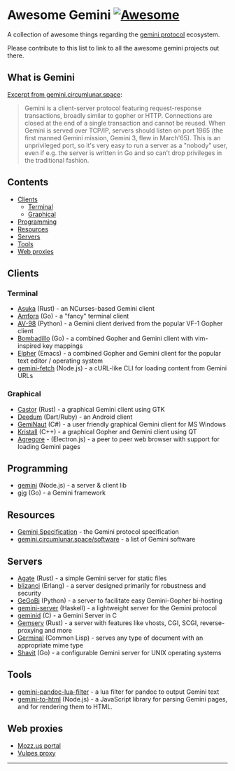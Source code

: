 # Awesome Gemini [![Awesome](https://awesome.re/badge-flat.svg)](https://awesome.re)
A collection of awesome things regarding the [gemini protocol][1] ecosystem.

Please contribute to this list to link to all the awesome gemini projects out there.

## What is Gemini

[Excerpt from gemini.circumlunar.space](https://gemini.circumlunar.space/docs/specification.html):

> Gemini is a client-server protocol featuring request-response transactions, broadly similar to gopher or HTTP.
  Connections are closed at the end of a single transaction and cannot be reused. When Gemini is served over TCP/IP, servers 
  should listen on port 1965 (the first manned Gemini mission, Gemini 3, flew in March'65).
  This is an unprivileged port, so it's very easy to run a server as a "nobody" user, even if e.g. the server is written
  in Go and so can't drop privileges in the traditional fashion.

## Contents

- [Clients](#clients)
  - [Terminal](#terminal)
  - [Graphical](#graphical)
- [Programming](#programming)
- [Resources](#resources)
- [Servers](#servers)
- [Tools](#tools)
- [Web proxies](#web-proxies)

## Clients

### Terminal
- [Asuka](https://tildegit.org/julienxx/asuka) (Rust) - an NCurses-based Gemini client
- [Amfora](https://github.com/makeworld-the-better-one/amfora) (Go) - a "fancy" terminal client
- [AV-98](https://tildegit.org/solderpunk/AV-98) (Python) - a Gemini client derived from the popular VF-1 Gopher client
- [Bombadillo](https://rawtext.club/~sloum/bombadillo.html) (Go) - a combined Gopher and Gemini client with vim-inspired key mappings
- [Elpher](https://thelambdalab.xyz/elpher/) (Emacs) - a combined Gopher and Gemini client for the popular text editor / operating system
- [gemini-fetch](https://github.com/RangerMauve/gemini-fetch) (Node.js) - a cURL-like CLI for loading content from Gemini URLs

### Graphical
- [Castor](https://git.sr.ht/~julienxx/castor) (Rust) - a graphical Gemini client using GTK
- [Deedum](https://github.com/snoe/deedum/releases) (Dart/Ruby) - an Android client
- [GemiNaut](https://www.marmaladefoo.com/pages/geminaut) (C#) - a user friendly graphical Gemini client for MS Windows
- [Kristall](https://github.com/MasterQ32/kristall) (C++) - a graphical Gopher and Gemini client using QT
- [Agregore](https://github.com/RangerMauve/agregore-browser#fetch-api-for-gemini) - (Electron.js) - a peer to peer web browser with support for loading Gemini pages

## Programming
- [gemini](https://github.com/derhuerst/gemini) (Node.js) - a server & client lib
- [gig](https://github.com/pitr/gig) (Go) - a Gemini framework

## Resources
- [Gemini Specification](https://gemini.circumlunar.space/docs/specification.html) - the Gemini protocol specification
- [gemini.circumlunar.space/software](https://portal.mozz.us/gemini/gemini.circumlunar.space/software/) - a list of Gemini software

## Servers
- [Agate](https://github.com/mbrubeck/agate) (Rust) - a simple Gemini server for static files
- [blizanci](https://github.com/mk270/blizanci) (Erlang) - a server designed primarily for robustness and security
- [GeGoBi](https://tildegit.org/solderpunk/gegobi) (Python) - a server to facilitate easy Gemini-Gopher bi-hosting
- [gemini-server](https://hackage.haskell.org/package/gemini-server) (Haskell) - a lightweight server for the Gemini protocol
- [geminid](https://github.com/jovoro/geminid/) (C) - a Gemini Server in C
- [Gemserv](https://portal.mozz.us/gemini/80h.dev/projects/gemserv/) (Rust) - a server with features like vhosts, CGI, SCGI, reverse-proxying and more
- [Germinal](https://github.com/jfmcbrayer/germinal) (Common Lisp) - serves any type of document with an appropriate mime type
- [Shavit](https://git.sr.ht/~yotam/shavit) (Go) - a configurable Gemini server for UNIX operating systems

## Tools
- [gemini-pandoc-lua-filter](https://github.com/kr1sp1n/gemini-pandoc-lua-filter) - a lua filter for pandoc to output Gemini text
- [gemini-to-html](https://github.com/RangerMauve/gemini-to-html) (Node.js) - a JavaScript library for parsing Gemini pages, and for rendering them to HTML.

## Web proxies
- [Mozz.us portal](https://portal.mozz.us/gemini/gemini.circumlunar.space/)
- [Vulpes proxy](https://proxy.vulpes.one/gemini/gemini.circumlunar.space/)

---
[1]: https://gemini.circumlunar.space/
